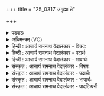 +++
title = "25_0317 जगृह्मा ते"

+++
<details><summary>पदपाठः</summary>

ज꣣गृह्म꣢। ते꣣। द꣡क्षि꣢꣯णम्। इ꣣न्द्र। ह꣡स्त꣢꣯म्। व꣣सूय꣡वः꣢। व꣣सुपते। वसु। पते। व꣡सू꣢꣯नाम्। वि꣣द्म꣢। हि। त्वा꣣। गो꣡प꣢꣯तिम्। गो। प꣣तिम्। शूर। गो꣡ना꣢꣯म्। अ꣣स्म꣡भ्य꣢म्। चि꣣त्र꣢म्। वृ꣡ष꣢꣯णम्। र꣣यि꣢म्। दाः꣣। ३१७।
</details>

<details><summary>अधिमन्त्रम् (VC)</summary>

- इन्द्रः
- सप्तगुराङ्गिरसः
- त्रिष्टुप्
- धैवतः
- ऐन्द्रं काण्डम्
</details>

<details><summary>हिन्दी : आचार्य रामनाथ वेदालंकार - विषयः</summary>

अगले मन्त्र में इन्द्र नाम से परमात्मा, राजा और आचार्य से प्रार्थना की गयी है।
</details>

<details><summary>हिन्दी : आचार्य रामनाथ वेदालंकार - पदार्थः</summary>

पदार्थान्वयभाषाः -  हे (वसूनां वसुपते) समस्त भौतिक एवं आध्यात्मिक ऐश्वर्यों के अधिपति (इन्द्र) परमात्मन्, राजन् और आचार्य ! (वसूयवः) धन, धान्य, राज्य, विद्या, शम, दम, वैराग्य आदि ऐश्वर्यों की कामनावाले हम (ते) आपके (दक्षिणं हस्तम्) दाहिने हाथ को अर्थात् आपकी शरण को (जगृह्म) पकड़ रहे हैं। हे (शूर) दानवीर परमात्मन् राजन् और आचार्य ! हम (त्वा) आपको (गोनां गोपतिम्) समस्त वाणी, इन्द्रिय, गाय, भूमि आदियों का स्वामी (विद्म) जानते हैं। आप (अस्मभ्यम्) हमें (चित्रम्) गुण आदि में अद्भुत (वृषणम्) व्यक्ति, समाज, राष्ट्र वा जगत् में सुख की वर्षा करनेवाला (रयिम्) ऐश्वर्य (दाः) प्रदान कीजिए ॥५॥ इस मन्त्र में अर्थश्लेष अलङ्कार है ॥५॥
</details>

<details><summary>हिन्दी : आचार्य रामनाथ वेदालंकार - भावार्थः</summary>

भावार्थभाषाः -  परमात्मा, राजा और आचार्य यथायोग्य अनेक प्रकार के धन, धान्य, विद्या, आरोग्य, सत्य, अहिंसा, शम, दम, योगसिद्धि, चक्रवर्ती राज्य, मोक्ष आदि ऐश्वर्यों के स्वामी हैं। उनकी शरण में जाकर हम भी इन ऐश्वर्यों को प्राप्त करें ॥५॥
</details>

<details><summary>संस्कृत : आचार्य रामनाथ वेदालंकार - विषयः</summary>

अथेन्द्रनाम्ना परमात्मा नृपतिराचार्यश्च प्रार्थ्यते।
</details>

<details><summary>संस्कृत : आचार्य रामनाथ वेदालंकार - पदार्थः</summary>

पदार्थान्वयभाषाः -  हे (वसूनां वसुपते) समस्तभौतिकाध्यात्मिकैश्वर्याणाम् अधिपते (इन्द्र) परमात्मन् राजन् आचार्य वा ! (वसूयवः) धनधान्यराज्यविद्याशमदमवैराग्यप्रभृतीनि वसूनि कामयमानाः वयम्। अत्र वसुशब्दात् क्यच्प्रत्यये, ‘क्याच्छन्दसि। अ० ३।२।१७०’ इति उ प्रत्ययः, ‘अन्येषामपि दृश्यते। अ० ६।३।१३७’ इति दीर्घः। (ते) तव (दक्षिणम्) सव्येतरम् (हस्तम्) पाणिं, पाण्युपलक्षितं शरणम् (जगृह्म) गृहणीमः। हे (शूर) दानवीर परमात्मन् राजन् आचार्य वा ! वयम् (त्वा) त्वाम् (गोनाम् गोपतिम्) समस्तानां वागिन्द्रियधेनुपृथिव्यादीनाम् अधिपतिम् (विद्म) जानीमः। संहितायां ‘द्व्यचोऽतस्तिङः। अ० ६।३।१३५’ इति दीर्घः। त्वम् (अस्मभ्यम्) नः (चित्रम्) गुणादिभिः अद्भुतम्, (वृषणम्) व्यक्तौ, समाजे, राष्ट्रे, जगति वा सुखवर्षकम् (रयिम्) धनम् (दाः) देहि। डुदाञ् दाने धातोः लोडर्थे लुङ्। अडभावश्छान्दसः। यद्यपि वसुपते, गोपतिम् इत्यनेनैव गतार्थता, तथापि ‘वसूनां वसुपते’, ‘गोनां गोपतिम्’ इति वचनं सर्वेषां वसूनां सर्वासां गवां चेति सूचयति। सेयं वैदिकी शैली२। ‘गवाम्’ इति प्राप्ते ‘गोनाम्’ इत्यत्र ‘गोः पादान्ते। अ० ७।१।५७’ इति पादान्तत्वान्नुट् ॥५॥ अत्र अर्थश्लेषालङ्कारः ॥५॥
</details>

<details><summary>संस्कृत : आचार्य रामनाथ वेदालंकार - भावार्थः</summary>

भावार्थभाषाः -  परमात्मा नृपतिराचार्यश्च यथायोग्यं विविधानां भौतिकाध्यात्मिकानां धनधान्यविद्यारोग्यसत्याहिंसाशमदमयोगसिद्धिचक्रवर्तिराज्या-पवर्गादीनामै-श्वर्याणामीशते। तेषां शरणावलम्बनेन वयमपि तानि प्राप्नुयाम ॥५॥
</details>

<details><summary>संस्कृत : आचार्य रामनाथ वेदालंकार - पादटिप्पनी</summary>

टिप्पणी:   १. ऋ० १०।४७।१ देवता इन्द्रो वैकुण्ठः। ‘जगृह्मा’ इत्यत्र ‘जगृम्भा’ इति पाठः। २. वसुपतिशब्दः यद्यपि वसूनां पतिः वसुपतिरित्येवं व्युत्पाद्यते तथापि यथा प्रवीणशब्दः प्रकृष्टो वीणायामित्येवमपि व्युत्पाद्यमानो न वीणागतमेव प्रकर्षं प्रतिपादयति, किं तर्हि ? सर्वगतम्। तद्वद् वसुपतिशब्दोऽपि न वसुगतमेव आधिपत्यं प्रतिपादयति। किं तर्हि ? सर्वगतमाधिपत्यमित्यर्थः—इति वि०।
</details>